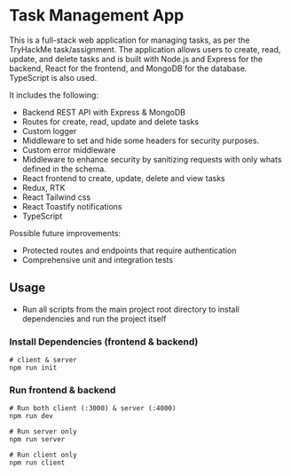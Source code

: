 # Task Management App  

This is a full-stack web application for managing tasks, as per the TryHackMe task/assignment. The application allows users to create, read, update, and delete tasks and is built with Node.js and Express for the backend, React for the frontend, and MongoDB for the database. TypeScript is also used.

It includes the following:

- Backend REST API with Express & MongoDB
- Routes for create, read, update and delete tasks
- Custom logger 
- Middleware to set and hide some headers for security purposes.  
- Custom error middleware 
- Middleware to enhance security by sanitizing requests with only whats defined in the schema.
- React frontend to create, update, delete and view tasks
- Redux, RTK
- React Tailwind css
- React Toastify notifications
- TypeScript

Possible future improvements:
- Protected routes and endpoints that require authentication
- Comprehensive unit and integration tests

## Usage

- Run all scripts from the main project root directory to install dependencies and run the project itself


### Install Dependencies (frontend & backend)

```
# client & server
npm run init
```

### Run frontend & backend

```
# Run both client (:3000) & server (:4000)
npm run dev 

# Run server only
npm run server

# Run client only
npm run client
```
